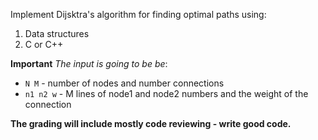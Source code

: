 Implement Dijsktra's algorithm for finding optimal paths using:
 1. Data structures
 2. C or C++

**Important**
 *The input is going to be be*:
- `N M` - number of nodes and number connections 
- `n1 n2 w` - M lines of node1 and node2 numbers and the weight of the connection

**The grading will include mostly code reviewing - write good code.**
